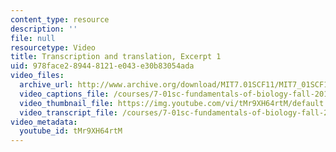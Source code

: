 ```yaml
---
content_type: resource
description: ''
file: null
resourcetype: Video
title: Transcription and translation, Excerpt 1
uid: 978face2-8944-8121-e043-e30b83054ada
video_files:
  archive_url: http://www.archive.org/download/MIT7.01SCF11/MIT7_01SCF11_track16_300k.mp4
  video_captions_file: /courses/7-01sc-fundamentals-of-biology-fall-2011/e858671322ae593eaa658e7199407f86_tMr9XH64rtM.vtt
  video_thumbnail_file: https://img.youtube.com/vi/tMr9XH64rtM/default.jpg
  video_transcript_file: /courses/7-01sc-fundamentals-of-biology-fall-2011/150dbd0b7a7f3fb3367468fa2eecc6f1_tMr9XH64rtM.pdf
video_metadata:
  youtube_id: tMr9XH64rtM
---
```

